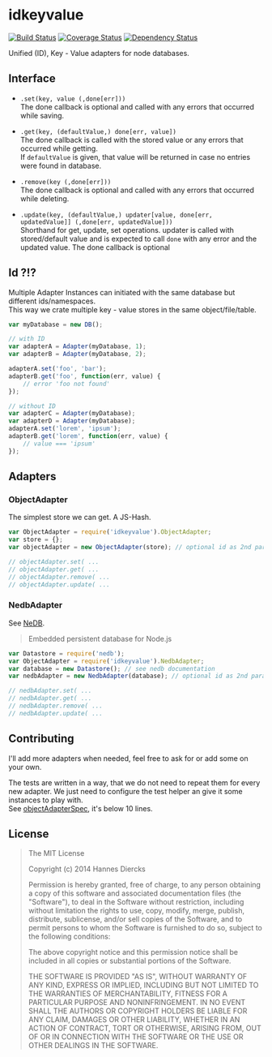 idkeyvalue
==========

[![Build Status](https://travis-ci.org/Xiphe/idkeyvalue.svg)](https://travis-ci.org/Xiphe/idkeyvalue)
[![Coverage Status](https://coveralls.io/repos/Xiphe/idkeyvalue/badge.png)](https://coveralls.io/r/Xiphe/idkeyvalue)
[![Dependency Status](https://david-dm.org/Xiphe/idkeyvalue.svg)](https://david-dm.org/Xiphe/idkeyvalue)

Unified (ID), Key - Value adapters for node databases.


Interface
---------

 - `.set(key, value (,done[err]))`  
    The done callback is optional and called with any errors that occurred while saving.

 - `.get(key, (defaultValue,) done[err, value])`  
    The done callback is called with the stored value or any errors that occurred while getting.  
    If `defaultValue` is given, that value will be returned in case no entries were found in database.

 - `.remove(key (,done[err]))`  
    The done callback is optional and called with any errors that occurred while deleting.

 - `.update(key, (defaultValue,) updater[value, done[err, updatedValue]] (,done[err, updatedValue]))`  
    Shorthand for get, update, set operations. updater is called with stored/default value and is
    expected to call `done` with any error and the updated value.
    The done callback is optional

Id ?!?
------

Multiple Adapter Instances can initiated with the same database but different ids/namespaces.  
This way we crate multiple key - value stores in the same object/file/table.

```js
var myDatabase = new DB();

// with ID
var adapterA = Adapter(myDatabase, 1);
var adapterB = Adapter(myDatabase, 2);

adapterA.set('foo', 'bar');
adapterB.get('foo', function(err, value) {
	// error 'foo not found'
});

// without ID
var adapterC = Adapter(myDatabase);
var adapterD = Adapter(myDatabase);
adapterA.set('lorem', 'ipsum');
adapterB.get('lorem', function(err, value) {
	// value === 'ipsum'
});
```


Adapters
--------

### ObjectAdapter

The simplest store we can get. A JS-Hash.

```js
var ObjectAdapter = require('idkeyvalue').ObjectAdapter;
var store = {};
var objectAdapter = new ObjectAdapter(store); // optional id as 2nd param

// objectAdapter.set( ...
// objectAdapter.get( ...
// objectAdapter.remove( ...
// objectAdapter.update( ...
```

### NedbAdapter

See [NeDB](https://github.com/louischatriot/nedb).
> Embedded persistent database for Node.js

```js
var Datastore = require('nedb');
var ObjectAdapter = require('idkeyvalue').NedbAdapter;
var database = new Datastore(); // see nedb documentation
var nedbAdapter = new NedbAdapter(database); // optional id as 2nd param

// nedbAdapter.set( ...
// nedbAdapter.get( ...
// nedbAdapter.remove( ...
// nedbAdapter.update( ...
```

Contributing
------------

I'll add more adapters when needed, feel free to ask for or add some on your own.

The tests are written in a way, that we do not need to repeat them for every new adapter.
We just need to configure the test helper an give it some instances to play with.  
See [objectAdapterSpec](https://github.com/Xiphe/idkeyvalue/blob/master/test/objectAdapterSpec.coffee), it's below 10 lines.




License
-------

> The MIT License
> 
> Copyright (c) 2014 Hannes Diercks
> 
> Permission is hereby granted, free of charge, to any person obtaining a copy
> of this software and associated documentation files (the "Software"), to deal
> in the Software without restriction, including without limitation the rights
> to use, copy, modify, merge, publish, distribute, sublicense, and/or sell
> copies of the Software, and to permit persons to whom the Software is
> furnished to do so, subject to the following conditions:
> 
> The above copyright notice and this permission notice shall be included in
> all copies or substantial portions of the Software.
> 
> THE SOFTWARE IS PROVIDED "AS IS", WITHOUT WARRANTY OF ANY KIND, EXPRESS OR
> IMPLIED, INCLUDING BUT NOT LIMITED TO THE WARRANTIES OF MERCHANTABILITY,
> FITNESS FOR A PARTICULAR PURPOSE AND NONINFRINGEMENT. IN NO EVENT SHALL THE
> AUTHORS OR COPYRIGHT HOLDERS BE LIABLE FOR ANY CLAIM, DAMAGES OR OTHER
> LIABILITY, WHETHER IN AN ACTION OF CONTRACT, TORT OR OTHERWISE, ARISING FROM,
> OUT OF OR IN CONNECTION WITH THE SOFTWARE OR THE USE OR OTHER DEALINGS IN
> THE SOFTWARE.
